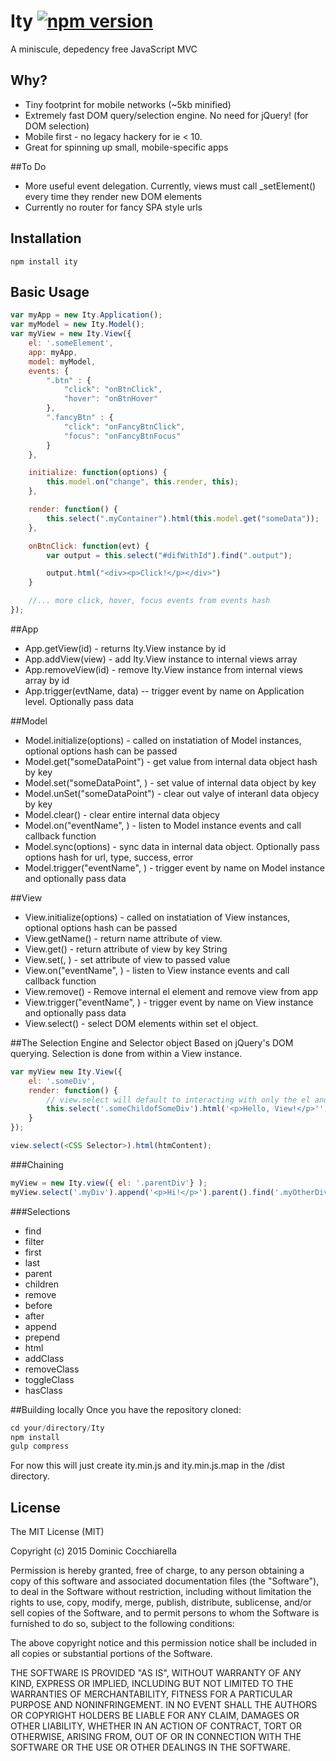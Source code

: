 # Ity [![npm version](https://badge.fury.io/js/ity.svg)](http://badge.fury.io/js/ity)
A miniscule, depedency free JavaScript MVC

## Why?
* Tiny footprint for mobile networks (~5kb minified)
* Extremely fast DOM query/selection engine. No need for jQuery! (for DOM selection)
* Mobile first - no legacy hackery for ie < 10.
* Great for spinning up small, mobile-specific apps

##To Do
* More useful event delegation. Currently, views must call _setElement() every time they render new DOM elements
* Currently no router for fancy SPA style urls


## Installation
```
npm install ity
```
## Basic Usage

```js
var myApp = new Ity.Application();
var myModel = new Ity.Model();
var myView = new Ity.View({
	el: '.someElement',
	app: myApp,
	model: myModel,
	events: {
		".btn" : {
			"click": "onBtnClick",
			"hover": "onBtnHover"
		},
		".fancyBtn" : {
			"click": "onFancyBtnClick",
			"focus": "onFancyBtnFocus"
		}
	},

	initialize: function(options) {
		this.model.on("change", this.render, this);
	},

	render: function() {
		this.select(".myContainer").html(this.model.get("someData"));
	},

	onBtnClick: function(evt) {
		var output = this.select("#difWithId").find(".output");

		output.html("<div><p>Click!</p></div>")
	}

	//... more click, hover, focus events from events hash 
});	

```
##App

* App.getView(id) - returns Ity.View instance by id
* App.addView(view) - add Ity.View instance to internal views array
* App.removeView(id) - remove Ity.View instance from internal views array by id
* App.trigger(evtName, data) -- trigger event by name on Application level. Optionally pass data

##Model
* Model.initialize(options) - called on instatiation of Model instances, optional options hash can be passed
* Model.get("someDataPoint") - get value from internal data object hash by key
* Model.set("someDataPoint", <data>) - set value of internal data object by key
* Model.unSet("someDataPoint") - clear out valye of interanl data objecy by key
* Model.clear() - clear entire internal data objecy
* Model.on("eventName", <callback>) - listen to Model instance events and call callback function
* Model.sync(options) - sync data in internal data object. Optionally pass options hash for url, type, success, error
* Model.trigger("eventName", <data>) - trigger event by name on Model instance and optionally pass data

##View
* View.initialize(options) - called on instatiation of View instances, optional options hash can be passed
* View.getName() - return name attribute of view.
* View.get(<key>) - return attribute of view by key String
* View.set(<key>, <value>) - set attribute of view to passed value
* View.on("eventName", <callback>) - listen to View instance events and call callback function
* View.remove() - Remove internal el element and remove view from app
* View.trigger("eventName", <data>) - trigger event by name on View instance and optionally pass data
* View.select(<DOMquery>) - select DOM elements within set el object. 

##The Selection Engine and Selector object
Based on jQuery's DOM querying. Selection is done from within a View instance. 

```js
var myView new Ity.View({
	el: '.someDiv',
	render: function() {
		// view.select will default to interacting with only the el and it's children
		this.select('.someChildofSomeDiv').html('<p>Hello, View!</p>'')
	}
});

view.select(<CSS Selector>).html(htmContent);
```

###Chaining
```js
myView = new Ity.view({ el: '.parentDiv'} );
myView.select('.myDiv').append('<p>Hi!</p>').parent().find('.myOtherDiv').remove();
```

###Selections
* find
* filter
* first
* last
* parent
* children
* remove
* before
* after
* append
* prepend
* html
* addClass
* removeClass
* toggleClass
* hasClass

##Building locally
Once you have the repository cloned:
```js
cd your/directory/Ity
npm install
gulp compress
```

For now this will just create ity.min.js and ity.min.js.map in the /dist directory.


## License
The MIT License (MIT)

Copyright (c) 2015 Dominic Cocchiarella

Permission is hereby granted, free of charge, to any person obtaining a copy
of this software and associated documentation files (the "Software"), to deal
in the Software without restriction, including without limitation the rights
to use, copy, modify, merge, publish, distribute, sublicense, and/or sell
copies of the Software, and to permit persons to whom the Software is
furnished to do so, subject to the following conditions:

The above copyright notice and this permission notice shall be included in all
copies or substantial portions of the Software.

THE SOFTWARE IS PROVIDED "AS IS", WITHOUT WARRANTY OF ANY KIND, EXPRESS OR
IMPLIED, INCLUDING BUT NOT LIMITED TO THE WARRANTIES OF MERCHANTABILITY,
FITNESS FOR A PARTICULAR PURPOSE AND NONINFRINGEMENT. IN NO EVENT SHALL THE
AUTHORS OR COPYRIGHT HOLDERS BE LIABLE FOR ANY CLAIM, DAMAGES OR OTHER
LIABILITY, WHETHER IN AN ACTION OF CONTRACT, TORT OR OTHERWISE, ARISING FROM,
OUT OF OR IN CONNECTION WITH THE SOFTWARE OR THE USE OR OTHER DEALINGS IN THE
SOFTWARE.
